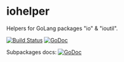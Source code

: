# iohelper
Helpers for GoLang packages "io" &amp; "ioutil".

[![Build Status](https://travis-ci.org/apaxa-io/iohelper.svg?branch=master)](https://travis-ci.org/apaxa-io/iohelper) [![GoDoc](https://godoc.org/github.com/apaxa-io/iohelper?status.svg)](https://godoc.org/github.com/apaxa-io/iohelper)


Subpackages docs: [![GoDoc](https://godoc.org/github.com/apaxa-io/iohelper/ioutilhelper?status.svg)](https://godoc.org/github.com/apaxa-io/iohelper/ioutilhelper)
